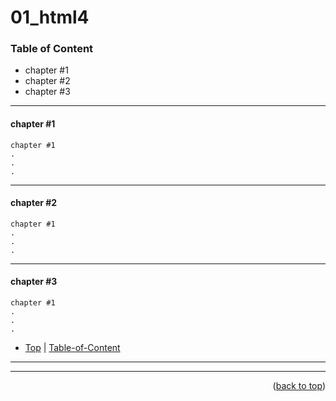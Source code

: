 

# 01_html4 

### Table of Content
* chapter #1
* chapter #2
* chapter #3

----

#### chapter #1

```
chapter #1
.
.
.
```

----

#### chapter #2

```
chapter #1
.
.
.
```

----


#### chapter #3

```
chapter #1
.
.
.
```
* [Top](#01_html4) | [Table-of-Content](#Table-of-Content)
----



----


<p align="right">(<a href="#topage">back to top</a>)</p>
<br/>
<br/>
